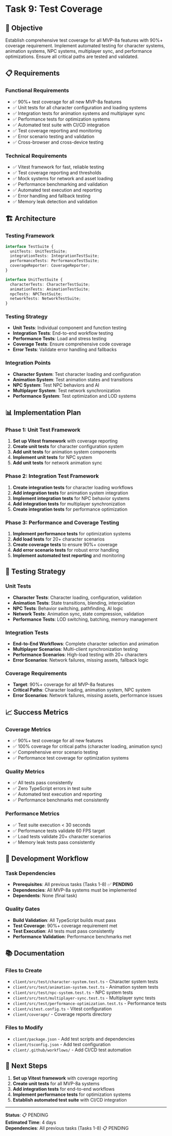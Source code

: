 # Task 9: Test Coverage

## 🎯 Objective

Establish comprehensive test coverage for all MVP-8a features with 90%+ coverage requirement. Implement automated testing for character systems, animation systems, NPC systems, multiplayer sync, and performance optimizations. Ensure all critical paths are tested and validated.

## 📋 Requirements

### **Functional Requirements**
- ✅ 90%+ test coverage for all new MVP-8a features
- ✅ Unit tests for all character configuration and loading systems
- ✅ Integration tests for animation systems and multiplayer sync
- ✅ Performance tests for optimization systems
- ✅ Automated test suite with CI/CD integration
- ✅ Test coverage reporting and monitoring
- ✅ Error scenario testing and validation
- ✅ Cross-browser and cross-device testing

### **Technical Requirements**
- ✅ Vitest framework for fast, reliable testing
- ✅ Test coverage reporting and thresholds
- ✅ Mock systems for network and asset loading
- ✅ Performance benchmarking and validation
- ✅ Automated test execution and reporting
- ✅ Error handling and fallback testing
- ✅ Memory leak detection and validation

## 🏗️ Architecture

### **Testing Framework**
```typescript
interface TestSuite {
  unitTests: UnitTestSuite;
  integrationTests: IntegrationTestSuite;
  performanceTests: PerformanceTestSuite;
  coverageReporter: CoverageReporter;
}

interface UnitTestSuite {
  characterTests: CharacterTestSuite;
  animationTests: AnimationTestSuite;
  npcTests: NPCTestSuite;
  networkTests: NetworkTestSuite;
}
```

### **Testing Strategy**
- **Unit Tests**: Individual component and function testing
- **Integration Tests**: End-to-end workflow testing
- **Performance Tests**: Load and stress testing
- **Coverage Tests**: Ensure comprehensive code coverage
- **Error Tests**: Validate error handling and fallbacks

### **Integration Points**
- **Character System**: Test character loading and configuration
- **Animation System**: Test animation states and transitions
- **NPC System**: Test NPC behaviors and AI
- **Multiplayer System**: Test network synchronization
- **Performance System**: Test optimization and LOD systems

## 📊 Implementation Plan

### **Phase 1: Unit Test Framework**
1. **Set up Vitest framework** with coverage reporting
2. **Create unit tests** for character configuration system
3. **Add unit tests** for animation system components
4. **Implement unit tests** for NPC system
5. **Add unit tests** for network animation sync

### **Phase 2: Integration Test Framework**
1. **Create integration tests** for character loading workflows
2. **Add integration tests** for animation system integration
3. **Implement integration tests** for NPC behavior systems
4. **Add integration tests** for multiplayer synchronization
5. **Create integration tests** for performance optimization

### **Phase 3: Performance and Coverage Testing**
1. **Implement performance tests** for optimization systems
2. **Add load tests** for 20+ character scenarios
3. **Create coverage tests** to ensure 90%+ coverage
4. **Add error scenario tests** for robust error handling
5. **Implement automated test reporting** and monitoring

## 🧪 Testing Strategy

### **Unit Tests**
- **Character Tests**: Character loading, configuration, validation
- **Animation Tests**: State transitions, blending, interpolation
- **NPC Tests**: Behavior switching, pathfinding, AI logic
- **Network Tests**: Animation sync, state compression, validation
- **Performance Tests**: LOD switching, batching, memory management

### **Integration Tests**
- **End-to-End Workflows**: Complete character selection and animation
- **Multiplayer Scenarios**: Multi-client synchronization testing
- **Performance Scenarios**: High-load testing with 20+ characters
- **Error Scenarios**: Network failures, missing assets, fallback logic

### **Coverage Requirements**
- **Target**: 90%+ coverage for all MVP-8a features
- **Critical Paths**: Character loading, animation system, NPC system
- **Error Scenarios**: Network failures, missing assets, performance issues

## 📈 Success Metrics

### **Coverage Metrics**
- ✅ 90%+ test coverage for all new features
- ✅ 100% coverage for critical paths (character loading, animation sync)
- ✅ Comprehensive error scenario testing
- ✅ Performance test coverage for optimization systems

### **Quality Metrics**
- ✅ All tests pass consistently
- ✅ Zero TypeScript errors in test suite
- ✅ Automated test execution and reporting
- ✅ Performance benchmarks met consistently

### **Performance Metrics**
- ✅ Test suite execution < 30 seconds
- ✅ Performance tests validate 60 FPS target
- ✅ Load tests validate 20+ character scenarios
- ✅ Memory leak tests pass consistently

## 🔄 Development Workflow

### **Task Dependencies**
- **Prerequisites**: All previous tasks (Tasks 1-8) ✅ **PENDING**
- **Dependencies**: All MVP-8a systems must be implemented
- **Dependents**: None (final task)

### **Quality Gates**
- **Build Validation**: All TypeScript builds must pass
- **Test Coverage**: 90%+ coverage requirement met
- **Test Execution**: All tests must pass consistently
- **Performance Validation**: Performance benchmarks met

## 📚 Documentation

### **Files to Create**
- `client/src/test/character-system.test.ts` - Character system tests
- `client/src/test/animation-system.test.ts` - Animation system tests
- `client/src/test/npc-system.test.ts` - NPC system tests
- `client/src/test/multiplayer-sync.test.ts` - Multiplayer sync tests
- `client/src/test/performance-optimization.test.ts` - Performance tests
- `client/vitest.config.ts` - Vitest configuration
- `client/coverage/` - Coverage reports directory

### **Files to Modify**
- `client/package.json` - Add test scripts and dependencies
- `client/tsconfig.json` - Add test configuration
- `client/.github/workflows/` - Add CI/CD test automation

## 🎯 Next Steps

1. **Set up Vitest framework** with coverage reporting
2. **Create unit tests** for all MVP-8a systems
3. **Add integration tests** for end-to-end workflows
4. **Implement performance tests** for optimization systems
5. **Establish automated test suite** with CI/CD integration

---

**Status**: 📋 PENDING  
**Estimated Time**: 4 days  
**Dependencies**: All previous tasks (Tasks 1-8) 📋 PENDING 